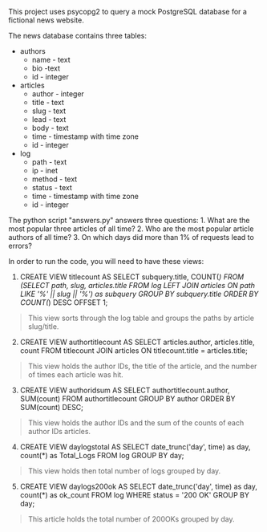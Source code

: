 This project uses psycopg2 to query a mock PostgreSQL database for a fictional news website. 

The news database contains three tables:
* authors
	* name - text 
	* bio -text 
	* id - integer 
* articles
	* author - integer 
	* title - text 
	* slug - text 
	* lead - text 
	* body - text 
	* time - timestamp with time zone 
	* id - integer 
* log
	* path - text 
	* ip - inet 
	* method - text 
	* status - text 
	* time - timestamp with time zone  
	* id - integer 

The python script "answers.py" answers three questions: 
	1. What are the most popular three articles of all time?
	2. Who are the most popular article authors of all time?
	3. On which days did more than 1% of requests lead to errors?


In order to run the code, you will need to have these views: 

1. CREATE VIEW titlecount AS SELECT subquery.title, COUNT(*) FROM (SELECT path, slug, articles.title FROM log LEFT JOIN articles ON path LIKE '%' || slug || '%') as subquery GROUP BY subquery.title ORDER BY COUNT(*) DESC OFFSET 1;

> This view sorts through the log table and groups the paths by article slug/title.

		
2. CREATE VIEW authortitlecount AS SELECT articles.author, articles.title, count FROM titlecount JOIN articles ON titlecount.title = articles.title;
> This view holds the author IDs, the title of the article, and the number of times each article was hit.
	
3. CREATE VIEW authoridsum AS SELECT authortitlecount.author, SUM(count) FROM authortitlecount GROUP BY author ORDER BY SUM(count) DESC;
> This view holds the author IDs and the sum of the counts of each author IDs articles.
  
4. CREATE VIEW daylogstotal AS SELECT date_trunc('day', time) as day, count(*) as Total_Logs FROM log GROUP BY day;
> This view holds then total number of logs grouped by day.


5. CREATE VIEW daylogs200ok AS SELECT date_trunc('day', time) as day, count(*) as ok_count FROM log WHERE status = '200 OK' GROUP BY day;
> This article holds the total number of 200OKs grouped by day. 
